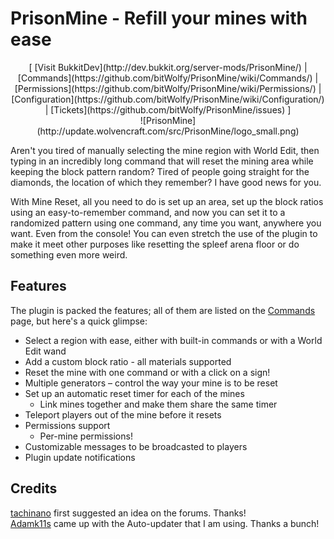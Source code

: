 PrisonMine - Refill your mines with ease  
========================
          
<center>[ [Visit BukkitDev](http://dev.bukkit.org/server-mods/PrisonMine/) | [Commands](https://github.com/bitWolfy/PrisonMine/wiki/Commands/) | [Permissions](https://github.com/bitWolfy/PrisonMine/wiki/Permissions/) | [Configuration](https://github.com/bitWolfy/PrisonMine/wiki/Configuration/) | [Tickets](https://github.com/bitWolfy/PrisonMine/issues) ]</center>

<center>![PrisonMine](http://update.wolvencraft.com/src/PrisonMine/logo_small.png)</center>

Aren't you tired of manually selecting the mine region with World Edit, then typing in an incredibly long command that will reset the mining area while keeping the block pattern random? Tired of people going straight for the diamonds, the location of which they remember? I have good news for you.

With Mine Reset, all you need to do is set up an area, set up the block ratios using an easy-to-remember command, and now you can set it to a randomized pattern using one command, any time you want, anywhere you want. Even from the console! You can even stretch the use of the plugin to make it meet other purposes like resetting the spleef arena floor or do something even more weird.

Features
-------
The plugin is packed the features; all of them are listed on the [Commands](https://github.com/bitWolfy/PrisonMine/wiki/Commands/) page, but here's a quick glimpse:

* Select a region with ease, either with built-in commands or with a World Edit wand
* Add a custom block ratio - all materials supported
* Reset the mine with one command or with a click on a sign!
* Multiple generators – control the way your mine is to be reset
* Set up an automatic reset timer for each of the mines
    * Link mines together and make them share the same timer
* Teleport players out of the mine before it resets
* Permissions support
    * Per-mine permissions!
* Customizable messages to be broadcasted to players
* Plugin update notifications

Credits
------
[tachinano](http://forums.bukkit.org/threads/req-automines-formatted.69239/) first suggested an idea on the forums. Thanks!  
[Adamk11s](http://forums.bukkit.org/threads/auto-updater-library-check-versions-give-reasons-update-urgency-and-force-updates.21209/) came up with the Auto-updater that I am using. Thanks a bunch!  